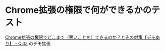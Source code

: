 # Chrome拡張の権限で何ができるかのテスト

[Chrome拡張の権限でどこまで（悪いことを）できるのか？とその対策【デモあり】 - Qiita](http://qiita.com/tksugimoto/items/0e9ada7efc3b6570e10c "http://qiita.com/tksugimoto/items/0e9ada7efc3b6570e10c") のデモ拡張
